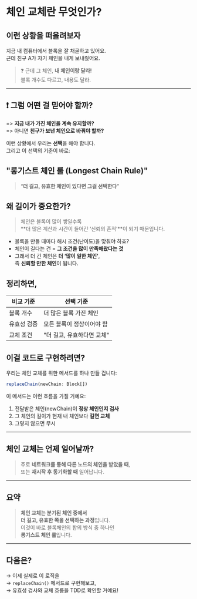 # 체인 교체란 무엇인가?

## 이런 상황을 떠올려보자

지금 내 컴퓨터에서 블록을 잘 채굴하고 있어요.  
근데 친구 A가 자기 체인을 내게 보내줬어요.

> ❓ 근데 그 체인, **내 체인이랑 달라!**  
> 블록 개수도 다르고, 내용도 달라.

---

## ❗ 그럼 어떤 걸 믿어야 할까?

=> **지금 내가 가진 체인을 계속 유지할까?**  
=> 아니면 **친구가 보낸 체인으로 바꿔야 할까?**

이런 상황에서 우리는 **선택**을 해야 합니다.  
그리고 이 선택의 기준이 바로:

## "롱기스트 체인 룰 (Longest Chain Rule)"

> “**더 길고, 유효한 체인이 있다면 그걸 선택한다**”

## 왜 길이가 중요한가?

> 체인은 블록이 많이 쌓일수록  
> **더 많은 계산과 시간이 들어간 ‘신뢰의 흔적’**이 되기 때문입니다.

- 블록을 만들 때마다 해시 조건(난이도)을 맞춰야 하죠?
- 체인이 길다는 건 = **그 조건을 많이 만족해왔다는 것**
- 그래서 더 긴 체인은 **더 ‘많이 일한 체인’**,  
  즉 **신뢰할 만한 체인**이 됩니다.

## 정리하면,

| 비교 기준   | 선택 기준                  |
| ----------- | -------------------------- |
| 블록 개수   | 더 많은 블록 가진 체인     |
| 유효성 검증 | 모든 블록이 정상이어야 함  |
| 교체 조건   | "더 길고, 유효하다면 교체" |

## 이걸 코드로 구현하려면?

우리는 체인 교체를 위한 메서드를 하나 만들 겁니다:

```ts
replaceChain(newChain: Block[])
```

이 메서드는 이런 흐름을 가질 거예요:

1. 전달받은 체인(newChain)이 **정상 체인인지 검사**
2. 그 체인의 길이가 현재 내 체인보다 **길면 교체**
3. 그렇지 않으면 무시

---

## 체인 교체는 언제 일어날까?

> 주로 **네트워크를 통해 다른 노드의 체인을 받았을 때**,  
> 또는 **재시작 후 동기화할 때** 일어납니다.

---

## 요약

> **체인 교체는 분기된 체인 중에서  
> 더 길고, 유효한 쪽을 선택하는 과정**입니다.  
> 이것이 바로 블록체인의 합의 방식 중 하나인  
> **롱기스트 체인 룰**입니다.

---

## 다음은?

→ 이제 실제로 이 로직을  
→ `replaceChain()` 메서드로 구현해보고,  
→ 유효성 검사와 교체 흐름을 TDD로 확인할 거예요!
